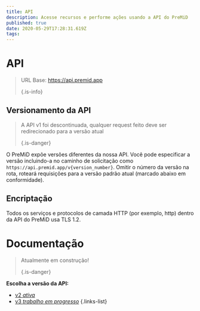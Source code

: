 ```yaml
---
title: API
description: Acesse recursos e performe ações usando a API do PreMiD
published: true
date: 2020-05-29T17:28:31.619Z
tags:
---
```


# API

> URL Base: https://api.premid.app 
> 
> {.is-info}

## Versionamento da API
> A API v1 foi descontinuada, qualquer request feito deve ser redirecionado para a versão atual 
> 
> {.is-danger}

O PreMiD expõe versões diferentes da nossa API. Você pode especificar a versão incluindo-a no caminho de solicitação como `https://api.premid.app/v{version_number}`. Omitir o número da versão na rota, roteará requisições para a versão padrão atual (marcado abaixo em conformidade).

## Encriptação

Todos os serviços e protocolos de camada HTTP (por exemplo, http) dentro da API do PreMiD usa TLS 1.2.

# Documentação
> Atualmente em construção! 
> 
> {.is-danger}

**Escolha a versão da API:**
- [v2 *ativa*](/dev/api/v2)
- [v3 *trabalho em progresso*](/dev/api/v3)
{.links-list}
